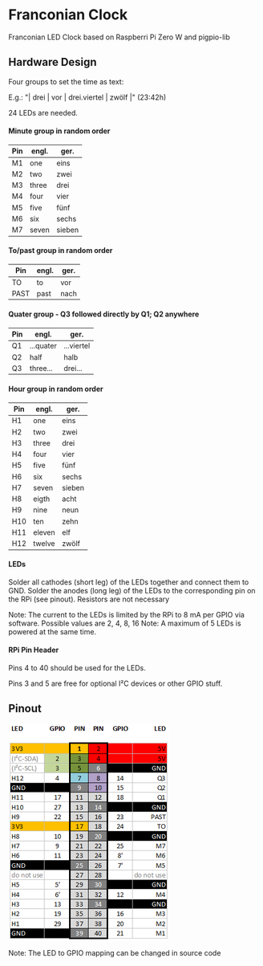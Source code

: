 # Franconian Clock
Franconian LED Clock based on Raspberri Pi Zero W and pigpio-lib

## Hardware Design

Four groups to set the time as text:

E.g.: "| drei | vor | drei.viertel | zwölf |" (23:42h)

24 LEDs are needed.

#### Minute group in random order
| Pin | engl. | ger. |
| --- | --- | --- |
| M1 | one | eins |
| M2 | two | zwei |
| M3 | three | drei |
| M4 | four | vier |
| M5 | five | fünf |
| M6 | six | sechs |
| M7 | seven | sieben |

#### To/past group in random order
| Pin | engl. | ger. |
| --- | --- | --- |
| TO | to | vor |
| PAST | past | nach |

#### Quater group - Q3 followed directly by Q1; Q2 anywhere
| Pin | engl. | ger. |
| --- | --- | --- |
| Q1 | ...quater | ...viertel |
| Q2 | half | halb |
| Q3 | three... | drei... |

#### Hour group in random order
| Pin | engl. | ger. |
| --- | --- | --- |
| H1 | one | eins |
| H2 | two | zwei |
| H3 | three | drei |
| H4 | four | vier |
| H5 | five | fünf |
| H6 | six | sechs |
| H7 | seven | sieben |
| H8 | eigth | acht |
| H9 | nine | neun |
| H10 | ten | zehn |
| H11 | eleven | elf |
| H12 | twelve | zwölf |



#### LEDs
Solder all cathodes (short leg) of the LEDs together and connect them to GND.
Solder the anodes (long leg) of the LEDs to the corresponding pin on the RPi (see pinout). Resistors are not necessary

Note: The current to the LEDs is limited by the RPi to 8 mA per GPIO via software. Possible values are 2, 4, 8, 16
Note: A maximum of 5 LEDs is powered at the same time.

#### RPi Pin Header

Pins 4 to 40 should be used for the LEDs.

Pins 3 and 5 are free for optional I²C devices or other GPIO stuff.


## Pinout
![Franconian.Pinout.png](/franconian.Pinout.png)

Note: The LED to GPIO mapping can be changed in source code
